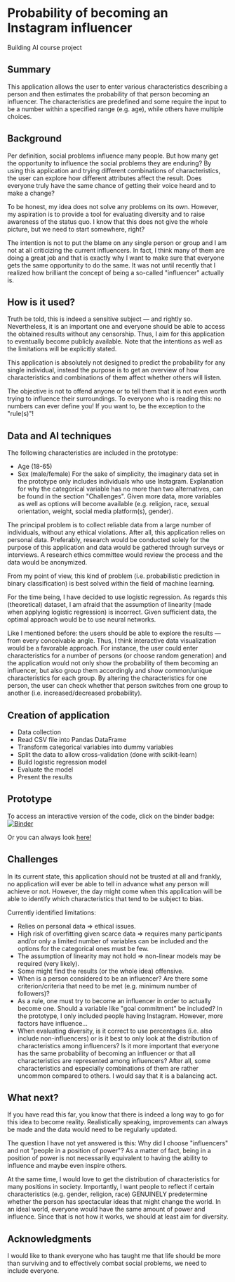 # Probability of becoming an Instagram influencer
Building AI course project

## Summary
This application allows the user to enter various characteristics describing a person and then estimates the probability of that person becoming an influencer. The characteristics are predefined and some require the input to be a number within a specified range (e.g. age), while others have multiple choices. 

## Background
Per definition, social problems influence many people. But how many get the opportunity to influence the social problems they are enduring? By using this application and trying different combinations of characteristics, the user can explore how different attributes affect the result. Does everyone truly have the same chance of getting their voice heard and to make a change?

To be honest, my idea does not solve any problems on its own. However, my aspiration is to provide a tool for evaluating diversity and to raise awareness of the status quo. I know that this does not give the whole picture, but we need to start somewhere, right? 

The intention is not to put the blame on any single person or group and I am not at all criticizing the current influencers. In fact, I think many of them are doing a great job and that is exactly why I want to make sure that everyone gets the same opportunity to do the same. It was not until recently that I realized how brilliant the concept of being a so-called "influencer" actually is. 

## How is it used?
Truth be told, this is indeed a sensitive subject — and rightly so. Nevertheless, it is an important one and everyone should be able to access the obtained results without any censorship. Thus, I aim for this application to eventually become publicly available. Note that the intentions as well as the limitations will be explicitly stated.  

This application is absolutely not designed to predict the probability for any single individual, instead the purpose is to get an overview of how characteristics and combinations of them affect whether others will listen. 

The objective is not to offend anyone or to tell them that it is not even worth trying to influence their surroundings. To everyone who is reading this: no numbers can ever define you! If you want to, be the exception to the "rule(s)"!

## Data and AI techniques
The following characteristics are included in the prototype:
* Age (18-65) 
* Sex (male/female) 
For the sake of simplicity, the imaginary data set in the prototype only includes individuals who use Instagram. Explanation for why the categorical variable has no more than two alternatives, can be found in the section "Challenges". Given more data, more variables as well as options will become available (e.g. religion, race, sexual orientation, weight, social media platform(s), gender). 

The principal problem is to collect reliable data from a large number of individuals, without any ethical violations. After all, this application relies on personal data. Preferably, research would be conducted solely for the purpose of this application and data would be gathered through surveys or interviews. A research ethics committee would review the process and the data would be anonymized.

From my point of view, this kind of problem (i.e. probabilistic prediction in binary classification) is best solved within the field of machine learning. 

For the time being, I have decided to use logistic regression. As regards this (theoretical) dataset, I am afraid that the assumption of linearity (made when applying logistic regression) is incorrect. Given sufficient data, the optimal approach would be to use neural networks. 

Like I mentioned before: the users should be able to explore the results — from every conceivable angle. Thus, I think interactive data visualization would be a favorable approach. For instance, the user could enter characteristics for a number of persons (or choose random generation) and the application would not only show the probability of them becoming an influencer, but also group them accordingly and show common/unique characteristics for each group. By altering the characteristics for one person, the user can check whether that person switches from one group to another (i.e. increased/decreased probability).

## Creation of application
* Data collection
* Read CSV file into Pandas DataFrame
* Transform categorical variables into dummy variables 
* Split the data to allow cross-validation (done with scikit-learn) 
* Build logistic regression model
* Evaluate the model
* Present the results

## Prototype
To access an interactive version of the code, click on the binder badge: [![Binder](https://mybinder.org/badge_logo.svg)](https://mybinder.org/v2/gh/the-exceptional-exception/probability-of-becoming-an-influencer/HEAD)

Or you can always look [here!](prototype.ipynb)

## Challenges
In its current state, this application should not be trusted at all and frankly, no application will ever be able to tell in advance what any person will achieve or not. However, the day might come when this application will be able to identify which characteristics that tend to be subject to bias. 

Currently identified limitations:
* Relies on personal data => ethical issues.
* High risk of overfitting given scarce data => requires many participants and/or only a limited number of variables can be included and the options for the categorical ones must be few.
* The assumption of linearity may not hold => non-linear models may be required (very likely).
*  Some might find the results (or the whole idea) offensive.
* When is a person considered to be an influencer? Are there some criterion/criteria that need to be met (e.g. minimum number of followers)?
* As a rule, one must try to become an influencer in order to actually become one. Should a variable like "goal commitment" be included? In the prototype, I only included people having Instagram. However, more factors have influence...
* When evaluating diversity, is it correct to use percentages (i.e. also include non-influencers) or is it best to only look at the distribution of characteristics among influencers? Is it more important that everyone has the same probability of becoming an influencer or that all characteristics are represented among influencers? After all, some characteristics and especially combinations of them are rather uncommon compared to others. I would say that it is a balancing act.

## What next? 
If you have read this far, you know that there is indeed a long way to go for this idea to become reality. Realistically speaking, improvements can always be made and the data would need to be regularly updated. 

The question I have not yet answered is this: Why did I choose "influencers" and not "people in a position of power"? As a matter of fact, being in a position of power is not necessarily equivalent to having the ability to influence and maybe even inspire others. 

At the same time, I would love to get the distribution of characteristics for many positions in society. Importantly, I want people to reflect if certain characteristics (e.g. gender, religion, race) GENUINELY predetermine whether the person has spectacular ideas that might change the world. In an ideal world, everyone would have the same amount of power and influence. Since that is not how it works, we should at least aim for diversity. 

## Acknowledgments
I would like to thank everyone who has taught me that life should be more than surviving and to effectively combat social problems, we need to include everyone.
